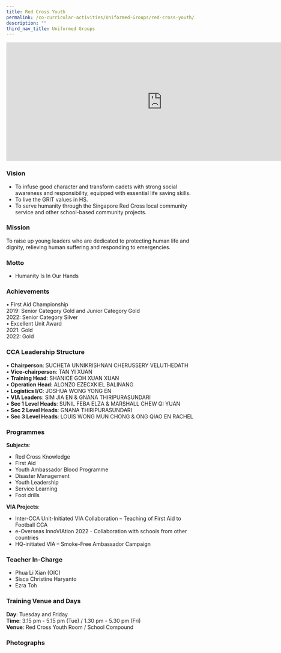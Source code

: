 ```yaml
---
title: Red Cross Youth
permalink: /co-curricular-activities/Uniformed-Groups/red-cross-youth/
description: ""
third_nav_title: Uniformed Groups
---
```

<center><iframe allowfullscreen="" allow="accelerometer; autoplay; clipboard-write; encrypted-media; gyroscope; picture-in-picture" frameborder="0" title="2022 RCY Open House" src="https://www.youtube.com/embed/81Y_k6URokY" height="315" width="830"></iframe></center>  

### Vision
*   To infuse good character and transform cadets with strong social awareness and responsibility, equipped with essential life saving skills.
*   To live the GRIT values in HS.
*   To serve humanity through the Singapore Red Cross local community service and other school-based community projects.

### Mission

To raise up young leaders who are dedicated to protecting human life and dignity, relieving human suffering and responding to emergencies.

### Motto
*   Humanity Is In Our Hands

### Achievements
•	First Aid Championship  
   2019: Senior Category Gold and Junior Category Gold  
2022: Senior Category Silver  
•	Excellent Unit Award  
2021: Gold  
2022: Gold  


### CCA Leadership Structure
•	**Chairperson**: SUCHETA UNNIKRISHNAN CHERUSSERY VELUTHEDATH  
•	**Vice-chairperson**: TAN YI XUAN  
•	**Training Head**: SHANICE GOH XUAN XUAN  
•	**Operation Head**: ALONZO EZECXKIEL BALINANG  
•	**Logistics I/C**: JOSHUA WONG YONG EN   
•	**VIA Leaders**: SIM JIA EN &amp; GNANA THIRIPURASUNDARI  
•	**Sec 1 Level Heads**: SUNIL FEBA ELZA &amp; MARSHALL CHEW QI YUAN  
•	**Sec 2 Level Heads**: GNANA THIRIPURASUNDARI  
•	**Sec 3 Level Heads**: LOUIS WONG MUN CHONG &amp; ONG QIAO EN RACHEL  


### Programmes
**Subjects**:    
*   Red Cross Knowledge
*   First Aid
*   Youth Ambassador Blood Programme
*   Disaster Management
*   Youth Leadership
*   Service Learning
*   Foot drills

  

**VIA Projects**:  
*   Inter-CCA Unit-Initiated VIA Collaboration – Teaching of First Aid to Football CCA  
*   e-Overseas InnoVIAtion 2022 - Collaboration with schools from other countries
*   HQ-initiated VIA – Smoke-Free Ambassador Campaign

### Teacher In-Charge
*   Phua Li Xian (OIC)
*   Sisca Christine Haryanto
*   Ezra Toh

  

### Training Venue and Days
**Day**: Tuesday and Friday  
**Time**: 3.15 pm - 5.15 pm (Tue) / 1.30 pm - 5.30 pm (Fri)  
**Venue**:&nbsp;Red Cross Youth Room / School Compound

### Photographs  

